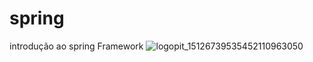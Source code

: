 # spring
introdução ao spring Framework
![logopit_15126739535452110963050](https://user-images.githubusercontent.com/50750452/72688825-df844500-3ae9-11ea-817a-060d1a9670c5.jpg)
